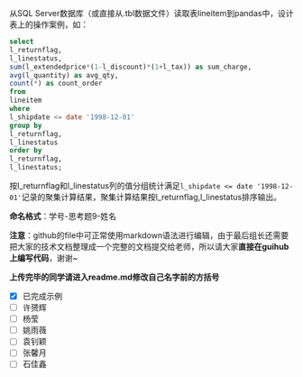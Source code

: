 从SQL Server数据库（或直接从.tbl数据文件）读取表lineitem到pandas中，设计表上的操作案例，如：

```sql
select
l_returnflag,
l_linestatus,
sum(l_extendedprice*(1-l_discount)*(1+l_tax)) as sum_charge,
avg(l_quantity) as avg_qty,
count(*) as count_order
from
lineitem
where
l_shipdate <= date '1998-12-01' 
group by
l_returnflag,
l_linestatus
order by
l_returnflag,
l_linestatus;
```

按l_returnflag和l_linestatus列的值分组统计满足`l_shipdate <= date '1998-12-01'`记录的聚集计算结果，聚集计算结果按l_returnflag,l_linestatus排序输出。

**命名格式**：学号-思考题9-姓名

**注意**：github的file中可正常使用markdown语法进行编辑，由于最后组长还需要把大家的技术文档整理成一个完整的文档提交给老师，所以请大家**直接在guihub上编写代码**，谢谢~

**上传完毕的同学请进入readme.md修改自己名字前的方括号**

- [x] 已完成示例
- [ ] 许赟辉
- [ ] 杨莹
- [ ] 姚雨薇
- [ ] 袁钊颖
- [ ] 张馨月
- [ ] 石佳鑫
